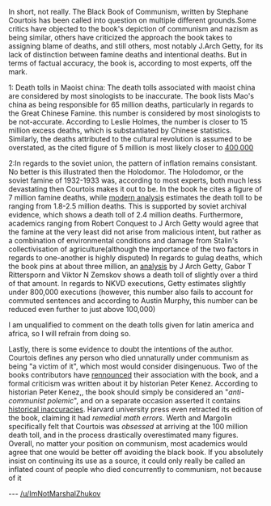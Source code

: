 In short, not really.
The Black Book of Communism, written by Stephane Courtois has been called into question on multiple different grounds.Some critics have objected to the book's depiction of communism and nazism as being similar, others have criticized the approach the book takes to assigning blame of deaths, and still others, most notably J.Arch Getty, for its lack of distinction between famine deaths and intentional deaths. But in terms of factual accuracy, the book is, according to most experts, off the mark.

1: Death tolls in Maoist china: The death tolls associated with maoist china are considered by most sinologists to be inaccurate. The book lists Mao's china as being responsible for 65 million deaths, particularly in regards to the Great Chinese Famine. this number is considered by most sinologists to be not-accurate. According to Leslie Holmes, the number is closer to 15 million excess deaths, which is substantiated by Chinese statistics. Similarly, the deaths attributed to the cultural revolution is assumed to be overstated, as the cited figure of 5 million is most likely closer to [400,000](https://books.google.ca/books?id=YpV7vbvclfgC&pg=PA354&redir_esc=y#v=onepage&q&f=false)

2:In regards to the soviet union, the pattern of inflation remains consistant. No better is this illustrated then the Holodomor. The Holodomor, or the soviet famine of 1932-1933 was, according to most experts, both much less devastating then Courtois makes it out to be. In the book he cites a figure of 7 million famine deaths, while [modern analysis](http://www.melgrosh.unimelb.edu.au/documents/SGW-UkranianFamine_mortality.pdf) estimates the death toll to be ranging from 1.8-2.5 million deaths. This is supported by soviet archival evidence, which shows a death toll of 2.4 million deaths. Furthermore, academics ranging from Robert Conquest to J Arch Getty would agree that the famine at the very least did not arise from malicious intent, but rather as a combination of environmental conditions and damage from Stalin's collectivisation of agriculture(although the importance of the two factors in regards to one-another is highly disputed) In regards to gulag deaths, which the book pins at about three million, an [analysis](http://sovietinfo.tripod.com/GTY-Penal_System.pdf) by J Arch Getty, Gabor T Rittersporn and Viktor N Zemskov shows a death toll of slightly over a third of that amount. In regards to NKVD executions, Getty estimates slightly under 800,000 executions (however, this number also fails to account for commuted sentences and according to Austin Murphy, this number can be reduced even further to just above 100,000)

I am unqualified to comment on the death tolls given for latin america and africa, so I will refrain from doing so.

Lastly, there is some evidence to doubt the intentions of the author. Courtois defines any person who died unnaturally under communism as being "a victim of it", which most would consider disingenuous. Two of the books contributors have [rennounced](http://www.lemonde.fr/archives/article/1997/10/31/les-divisions-d-une-equipe-d-historiens-du-communisme_3811179_1819218.html) their association with the book, and a formal criticism was written about it by historian Peter Kenez. According to historian Peter Kenez,, the book should simply be considered an "*anti-communist polemic*", and on a separate occasion asserted it contains [historical inaccuracies](https://web.archive.org/web/20000304051103/http://www.feedmag.com:80/essay/es271_meta3.html). Harvard university press even retracted its edition of the book, claiming it had *remedial math errors*. Werth and Margolin specifically felt that Courtois was *obsessed* at arriving at the 100 million death toll, and in the process drastically overestimated many figures. Overall, no matter your position on communism, most academics would agree that one would be better off avoiding the black book. If you absolutely insist on continuing its use as a source, it could only really be called an inflated count of people who died concurrently to communism, not because of it

--- [/u/ImNotMarshalZhukov](https://www.reddit.com/user/ImNotMarshalZhukov)
